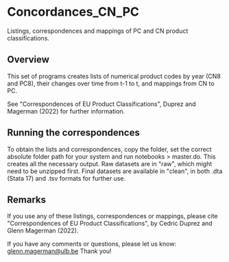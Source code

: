 # Concordances_CN_PC
 Listings, correspondences and mappings of PC and CN product classifications.

## Overview
This set of programs creates lists of numerical product codes by year (CN8 and PC8), their changes over time from t-1 to t, and mappings from CN to PC. 

See "Correspondences of EU Product Classifications", Duprez and Magerman (2022) for further information.

## Running the correspondences
To obtain the lists and correspondences, copy the folder, set the correct absolute folder path for your system and run notebooks > master.do. This creates all the necessary output. Raw datasets are in "raw", which might need to be unzipped first. Final datasets are available in "clean", in both .dta (Stata 17) and .tsv formats for further use.


## Remarks
If you use any of these listings, correspondences or mappings, please cite "Correspondences of EU Product Classifications", by Cedric Duprez and Glenn Magerman (2022).

If you have any comments or questions, please let us know: glenn.magerman@ulb.be
Thank you! 

